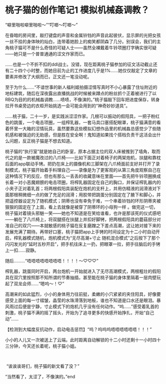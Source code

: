 # 桃子猫的创作笔记1 模拟机械姦调教？

“噼里啪啦噼里啪啦～”“叮啷～叮啷～”

在昏暗的房间里，敲打键盘的声音和金属铃铛的声音此起彼伏，显示屏的光把女孩一丝不挂的身体映的灿白，连带着她脸上的痴笑都阴森了几分。别误会，我们的主角桃子猫可不是什么奇怪的可疑人士——虽然全裸戴着牛铃项圈打字确实很可疑——她只是一个普普通通的涩文作家而已。

……也是一个不折不扣的ddl战士。没错，现在距离桃子猫参加的征文活动截止还有二十四个小时整，而她目前为止的工作进度几乎是1%……她仅仅敲定了文章的要素并修改了大纲而已，正文还一笔没动呢。

至于为什么……“不谙世事的新人福利姬拍摄涩情写真时不小心暴露了住址附近的地标建筑，随后在深夜露出直播挑战的时候被来蹲点的粉丝抓个正着被进行了以RBQ为目的的机械姦调教……啧啧，不像演的。”桃子猫敲下回车把进度保存，转身拉开书桌旁边的衣柜开始挑选一会可能会用到的“神奇妙妙道具”。

……桃子猫，二十一岁，是实践派涩涩作家。几根可以振动的假阳具，一把子粉红色的跳蛋，一个电击项圈，一组榨乳器，一套马具口塞搭配眼罩，桃子猫满意的看着怀里一大箱的涩情玩具，虽然要靠这些模拟幻想作品里的机械姦总感觉少了些随机感和被强迫的无助感，但是胜在安全啊！鬼知道如果找个搭档负责干这活会出什么问题，反正桃子猫是不想去知道。

桃子猫的“执行室”就是她自己的卧室，原本占据主位的双人床被推到了墙角，取而代之的是一款被魔改过的八爪椅——比如下面正对着椅子的两架炮机，扶腿和靠枕后面的app联动手铐。把扔在床上的摄像机和三脚架在八爪椅面前支好并打开了录制模式，桃子猫开始着手料理自己——录像是为了更客观的从第三角度观察自己在这种情况下的反应，但也有那么一丢丢的收藏意味在里面——首先把牛铃项圈换成长着一对小恶魔翅膀的电击项圈，将榨乳器固定在自己的胸口，并保证榨乳器内的小夹子正对着乳首；将两根假阳具装配在炮机的支杆上，并用仿精液的润滑液对下面那根稍微细一点的做了充足的润滑；用胶带把跳蛋分别固定在了腋下和脚心，并把遥控器设定为了随机模式；阴蒂也没有幸免于难，一个串着铃铛的环形阴蒂夹被狠狠的固定在了上面，看上去就像是被穿了阴蒂环的小母狗一样 。做完这一切，桃子猫对着镜头邪魅一笑——她也不知道是在笑给谁看，也许是那该死的仪式感吧——躺在了八爪椅上，将双腿搭在扶腿上并扣好脚铐，把两根假阳具的蘑菇部分对准自己的双穴——本就敏感的桃子猫在反复磨蹭之下差点高潮，这让她对接下来的发展充满了期待。再带好口塞，桃子猫把app上手铐的时间设定为十二小时自动开启，榨乳器模式随机，炮机模式为“无尽高潮+寸止 随机混合模式”之后按下了那个闪闪发光的“延时五秒开启”，把手机往床上一扔，把眼罩一拉，把手往脑后的手铐上一扣……寂静。

随后………“唔唔唔唔唔唔唔唔！！！！～♡♡♡”

榨乳器，跳蛋同时开启，两台炮机一开始就进入了无尽高潮模式，两根粗壮的假阳具在双穴里按照那不知所谓的节奏抽插，甚至能在桃子猫的身体里隔着一层肉壁玩起了双龙会师……“嗯呜～！♡”

高潮来的如此猛烈，小小的身体用力往前挺，柔嫩的小穴紧紧的夹住阳具，好像要感受上面的每一寸褶皱，晶莹的水珠滑落到地板，谁也不知道是口水还是眼泪。暴风雨过后便是宁静，寸止模式下的炮机几乎没有任何动作。“呜……”感受着乳首的刺激，桃子猫不满的摇了摇头，开始为了追寻更多的快感开始挣扎，开始“自己动”……

【检测到大幅度反抗动作，启动电击惩罚】“呜？呜呜呜唔唔唔唔唔唔！！！”

小小的人儿又一次被送上了云端。此时距离自动解锁的十二小时还剩十一小时四十三分钟，今天还长着呢，桃子猫小姐。

  

 “诶诶诶哥们，桃子猫的新文看了没？”

“当然看了，太涩了，不像演的。”end

